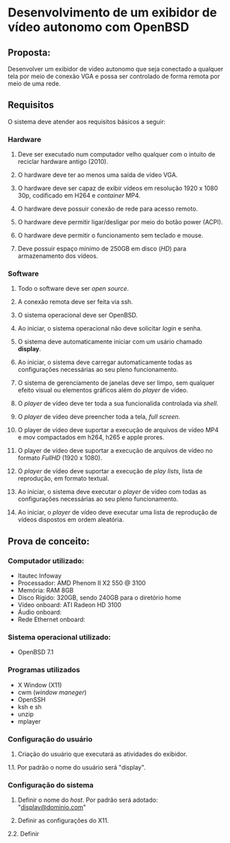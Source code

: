# Desenvolvimento de um exibidor de vídeo autonomo com OpenBSD

## Proposta:
Desenvolver um exibidor de vídeo autonomo que seja conectado
a qualquer tela por meio de conexão VGA e possa ser controlado 
de forma remota por meio de uma rede.

## Requisitos
O sistema deve atender aos requisitos básicos a seguir:

### Hardware
1. Deve ser executado num computador velho qualquer com o intuito de 
reciclar hardware antigo (2010).

2. O hardware deve ter ao menos uma saída de vídeo VGA.

3. O hardware deve ser capaz de exibir vídeos em resolução 1920 x 1080 30p,
codificado em H264 e *container* MP4.

4. O hardware deve possuir conexão de rede para acesso remoto.

5. O hardware deve permitir ligar/desligar por meio do botão power (ACPI).

6. O hardware deve permitir o funcionamento sem teclado e mouse.

7. Deve possuir espaço mínimo de 250GB em disco (*HD*) 
para armazenamento dos vídeos.

### Software
1. Todo o software deve ser *open source*.

2. A conexão remota deve ser feita via ssh.

3. O sistema operacional deve ser OpenBSD.

4. Ao iniciar, o sistema operacional não deve solicitar *login* e senha.

5. O sistema deve automaticamente iniciar com um usário chamado **display**.

6. Ao iniciar, o sistema deve carregar automaticamente todas 
as configurações necessárias ao seu pleno funcionamento.

7. O sistema de gerenciamento de janelas deve ser limpo, sem qualquer efeito
visual ou elementos gráficos além do *player* de vídeo.

8. O *player* de vídeo deve ter toda a sua funcionalida controlada 
via *shell*.

9. O *player* de vídeo deve preencher toda a tela, *full screen*.

10. O player de vídeo deve suportar a execução de arquivos de vídeo 
MP4 e mov compactados em h264, h265 e apple prores.

11. O player de vídeo deve suportar a execução de arquivos de vídeo 
no formato *FullHD* (1920 x 1080).

12. O *player* de vídeo deve suportar a execução de *play lists*, lista de 
 reprodução, em formato textual.

13. Ao iniciar, o sistema deve executar o *player* de vídeo com todas as
configurações necessárias ao seu pleno funcionamento.

14. Ao iniciar, o *player* de vídeo deve executar uma lista de reprodução
de vídeos dispostos em ordem aleatória.

## Prova de conceito:
### Computador utilizado:

- Itautec Infoway
- Processador: AMD Phenom II X2 550 @ 3100
- Memória: RAM 8GB
- Disco Rígido: 320GB, sendo 240GB para o diretório home
- Vídeo onboard: ATI Radeon HD 3100
- Áudio onboard: 
- Rede Ethernet onboard:

### Sistema operacional utilizado:

- OpenBSD 7.1

### Programas utilizados

- X Window (X11)
- cwm (*window maneger*)
- OpenSSH
- ksh e sh
- unzip
- mplayer

### Configuração do usuário

1. Criação do usuário que executará as atividades do exibidor.

1.1. Por padrão o nome do usuário será "display".

### Configuração do sistema

1. Definir o nome do *host*. Por padrão será adotado: "display@dominio.com"

2. Definir as configurações do X11.

2.2. Definir 
